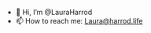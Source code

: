 - 👋 Hi, I’m @LauraHarrod
- 📫 How to reach me: Laura@harrod.life

<!---
LauraHarrod/LauraHarrod is a ✨ special ✨ repository because its `README.md` (this file) appears on your GitHub profile.
You can click the Preview link to take a look at your changes.
--->
